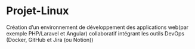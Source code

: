 # Projet-Linux
Création d’un environnement de développement des applications web(par exemple  PHP/Laravel et Angular) collaboratif intégrant les outils DevOps (Docker, GitHub et Jira (ou  Notion))
